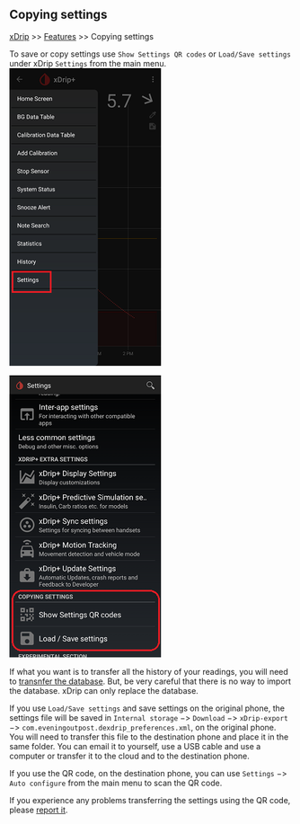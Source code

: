 ## Copying settings  
[xDrip](../README.md) >> [Features](./Features_page.md) >> Copying settings    
  
To save or copy settings use `Show Settings QR codes` or `Load/Save settings` under xDrip `Settings` from the main menu.  
![](./images/Settings.png)  
  
![](./images/CopyingSettings.png)  
  
If what you want is to transfer all the history of your readings, you will need to [transnfer the database](./New-Phone.md).  But, be very careful that there is no way to import the database.  xDrip can only replace the database.  
  
If you use `Load/Save settings` and save settings on the original phone, the settings file will be saved in `Internal storage` &#8722;> `Download` &#8722;> `xDrip-export` &#8722;> `com.eveningoutpost.dexdrip_preferences.xml`, on the original phone.  You will need to transfer this file to the destination phone and place it in the same folder.  You can email it to yourself, use a USB cable and use a computer or transfer it to the cloud and to the destination phone.  

If you use the QR code, on the destination phone, you can use `Settings` &#8722;> `Auto configure` from the main menu to scan the QR code.  
  
If you experience any problems transferring the settings using the QR code, please [report it](./Contact.md).  
  
  
